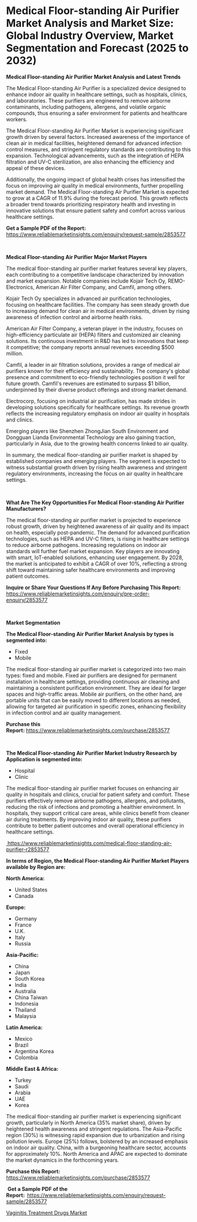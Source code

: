 <p><h1>Medical Floor-standing Air Purifier Market Analysis and Market Size: Global Industry Overview, Market Segmentation and Forecast (2025 to 2032)</h1></p><p><strong>Medical Floor-standing Air Purifier Market Analysis and Latest Trends</strong></p>
<p><p>The Medical Floor-standing Air Purifier is a specialized device designed to enhance indoor air quality in healthcare settings, such as hospitals, clinics, and laboratories. These purifiers are engineered to remove airborne contaminants, including pathogens, allergens, and volatile organic compounds, thus ensuring a safer environment for patients and healthcare workers.</p><p>The Medical Floor-standing Air Purifier Market is experiencing significant growth driven by several factors. Increased awareness of the importance of clean air in medical facilities, heightened demand for advanced infection control measures, and stringent regulatory standards are contributing to this expansion. Technological advancements, such as the integration of HEPA filtration and UV-C sterilization, are also enhancing the efficiency and appeal of these devices.</p><p>Additionally, the ongoing impact of global health crises has intensified the focus on improving air quality in medical environments, further propelling market demand. The Medical Floor-standing Air Purifier Market is expected to grow at a CAGR of 11.9% during the forecast period. This growth reflects a broader trend towards prioritizing respiratory health and investing in innovative solutions that ensure patient safety and comfort across various healthcare settings.</p></p>
<p><strong>Get a Sample PDF of the Report:&nbsp;</strong> <a href="https://www.reliablemarketinsights.com/enquiry/request-sample/2853577?utm_campaign=2943&utm_medium=2&utm_source=Github&utm_content=ia&utm_term=12032025&utm_id=medical-floor-standing-air-purifier">https://www.reliablemarketinsights.com/enquiry/request-sample/2853577</a></p>
<p>&nbsp;</p>
<p><strong>Medical Floor-standing Air Purifier Major Market Players</strong></p>
<p><p>The medical floor-standing air purifier market features several key players, each contributing to a competitive landscape characterized by innovation and market expansion. Notable companies include Kojair Tech Oy, REMO-Electronics, American Air Filter Company, and Camfil, among others.</p><p>Kojair Tech Oy specializes in advanced air purification technologies, focusing on healthcare facilities. The company has seen steady growth due to increasing demand for clean air in medical environments, driven by rising awareness of infection control and airborne health risks.</p><p>American Air Filter Company, a veteran player in the industry, focuses on high-efficiency particulate air (HEPA) filters and customized air cleaning solutions. Its continuous investment in R&D has led to innovations that keep it competitive; the company reports annual revenues exceeding $500 million.</p><p>Camfil, a leader in air filtration solutions, provides a range of medical air purifiers known for their efficiency and sustainability. The company's global presence and commitment to eco-friendly technologies position it well for future growth. Camfil's revenues are estimated to surpass $1 billion, underpinned by their diverse product offerings and strong market demand.</p><p>Electrocorp, focusing on industrial air purification, has made strides in developing solutions specifically for healthcare settings. Its revenue growth reflects the increasing regulatory emphasis on indoor air quality in hospitals and clinics.</p><p>Emerging players like Shenzhen ZhongJian South Environment and Dongguan Lianda Environmental Technology are also gaining traction, particularly in Asia, due to the growing health concerns linked to air quality.</p><p>In summary, the medical floor-standing air purifier market is shaped by established companies and emerging players. The segment is expected to witness substantial growth driven by rising health awareness and stringent regulatory environments, increasing the focus on air quality in healthcare settings.</p></p>
<p>&nbsp;</p>
<p><strong>What Are The Key Opportunities For Medical Floor-standing Air Purifier Manufacturers?</strong></p>
<p><p>The medical floor-standing air purifier market is projected to experience robust growth, driven by heightened awareness of air quality and its impact on health, especially post-pandemic. The demand for advanced purification technologies, such as HEPA and UV-C filters, is rising in healthcare settings to reduce airborne pathogens. Increasing regulations on indoor air standards will further fuel market expansion. Key players are innovating with smart, IoT-enabled solutions, enhancing user engagement. By 2028, the market is anticipated to exhibit a CAGR of over 10%, reflecting a strong shift toward maintaining safer healthcare environments and improving patient outcomes.</p></p>
<p><strong>Inquire or Share Your Questions If Any Before Purchasing This Report:</strong> <a href="https://www.reliablemarketinsights.com/enquiry/pre-order-enquiry/2853577?utm_campaign=2943&utm_medium=2&utm_source=Github&utm_content=ia&utm_term=12032025&utm_id=medical-floor-standing-air-purifier">https://www.reliablemarketinsights.com/enquiry/pre-order-enquiry/2853577</a></p>
<p>&nbsp;</p>
<p><strong>Market Segmentation</strong></p>
<p><strong>The Medical Floor-standing Air Purifier Market Analysis by types is segmented into:</strong></p>
<p><ul><li> Fixed</li><li>Mobile </li></ul></p>
<p><p>The medical floor-standing air purifier market is categorized into two main types: fixed and mobile. Fixed air purifiers are designed for permanent installation in healthcare settings, providing continuous air cleaning and maintaining a consistent purification environment. They are ideal for larger spaces and high-traffic areas. Mobile air purifiers, on the other hand, are portable units that can be easily moved to different locations as needed, allowing for targeted air purification in specific zones, enhancing flexibility in infection control and air quality management.</p></p>
<p><strong>Purchase this Report:&nbsp;</strong><a href="https://www.reliablemarketinsights.com/purchase/2853577?utm_campaign=2943&utm_medium=2&utm_source=Github&utm_content=ia&utm_term=12032025&utm_id=medical-floor-standing-air-purifier">https://www.reliablemarketinsights.com/purchase/2853577</a></p>
<p>&nbsp;</p>
<p><strong>The Medical Floor-standing Air Purifier Market Industry Research by Application is segmented into:</strong></p>
<p><ul><li> Hospital</li><li>Clinic </li></ul></p>
<p><p>The medical floor-standing air purifier market focuses on enhancing air quality in hospitals and clinics, crucial for patient safety and comfort. These purifiers effectively remove airborne pathogens, allergens, and pollutants, reducing the risk of infections and promoting a healthier environment. In hospitals, they support critical care areas, while clinics benefit from cleaner air during treatments. By improving indoor air quality, these purifiers contribute to better patient outcomes and overall operational efficiency in healthcare settings.</p></p>
<p><a href="https://www.reliablemarketinsights.com/medical-floor-standing-air-purifier-r2853577?utm_campaign=2943&utm_medium=2&utm_source=Github&utm_content=ia&utm_term=12032025&utm_id=medical-floor-standing-air-purifier">&nbsp;https://www.reliablemarketinsights.com/medical-floor-standing-air-purifier-r2853577</a></p>
<p><strong>In terms of Region, the Medical Floor-standing Air Purifier Market Players available by Region are:</strong></p>
<p>
    <p> <strong> North America: </strong>
        <ul>
            <li>United States</li>
            <li>Canada</li>
        </ul>
        </p> 
    <p> <strong> Europe: </strong>
        <ul>
            <li>Germany</li>
            <li>France</li>
            <li>U.K.</li>
            <li>Italy</li>
            <li>Russia</li>
        </ul>
        </p> 
    <p> <strong> Asia-Pacific: </strong>
        <ul>
            <li>China</li>
            <li>Japan</li>
            <li>South Korea</li>
            <li>India</li>
            <li>Australia</li>
            <li>China Taiwan</li>
            <li>Indonesia</li>
            <li>Thailand</li>
            <li>Malaysia</li>
        </ul>
        </p> 
    <p> <strong> Latin America: </strong>
        <ul>
            <li>Mexico</li>
            <li>Brazil</li>
            <li>Argentina Korea</li>
            <li>Colombia</li>
        </ul>
        </p> 
    <p> <strong> Middle East & Africa: </strong>
        <ul>
            <li>Turkey</li>
            <li>Saudi</li>
            <li>Arabia</li>
            <li>UAE</li>
            <li>Korea</li>
        </ul>
    </p>
    </p>
<p><p>The medical floor-standing air purifier market is experiencing significant growth, particularly in North America (35% market share), driven by heightened health awareness and stringent regulations. The Asia-Pacific region (30%) is witnessing rapid expansion due to urbanization and rising pollution levels. Europe (25%) follows, bolstered by an increased emphasis on indoor air quality. China, with a burgeoning healthcare sector, accounts for approximately 10%. North America and APAC are expected to dominate the market dynamics in the forthcoming years.</p></p>
<p><strong>Purchase this Report: </strong><a href="https://www.reliablemarketinsights.com/purchase/2853577?utm_campaign=2943&utm_medium=2&utm_source=Github&utm_content=ia&utm_term=12032025&utm_id=medical-floor-standing-air-purifier">https://www.reliablemarketinsights.com/purchase/2853577</a></p>
<p>&nbsp;<strong>Get a Sample PDF of the Report:&nbsp;&nbsp;</strong><a href="https://www.reliablemarketinsights.com/enquiry/request-sample/2853577?utm_campaign=2943&utm_medium=2&utm_source=Github&utm_content=ia&utm_term=12032025&utm_id=medical-floor-standing-air-purifier">https://www.reliablemarketinsights.com/enquiry/request-sample/2853577</a></p>
<p><strong></strong></p>
<p><p><a href="https://github.com/XavierTyler76/Market-Research-Report-List-1/blob/main/vaginitis-treatment-drugs-market.md?utm_campaign=2943&utm_medium=2&utm_source=Github&utm_content=ia&utm_term=12032025&utm_id=medical-floor-standing-air-purifier">Vaginitis Treatment Drugs Market</a></p></p>